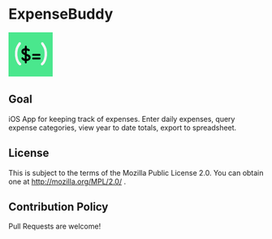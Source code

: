 # ExpenseBuddy

![Screenshot](ExpenseBuddy87x87.png)

## Goal
iOS App for keeping track of expenses. Enter daily expenses, query expense categories, view year to date totals, export to spreadsheet.

## License
This is subject to the terms of the Mozilla Public License 2.0. You can obtain one at http://mozilla.org/MPL/2.0/ .

## Contribution Policy
Pull Requests are welcome!


